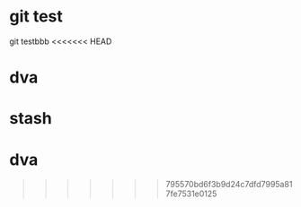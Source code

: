 # git test
git testbbb
<<<<<<< HEAD
# dva 
stash
=======
# dva 
>>>>>>> 795570bd6f3b9d24c7dfd7995a817fe7531e0125
